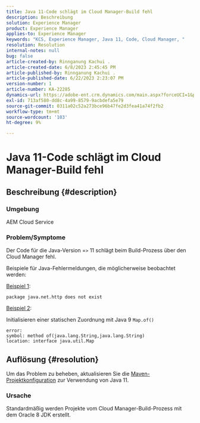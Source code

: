 ```yaml
---
title: Java 11-Code schlägt im Cloud Manager-Build fehl
description: Beschreibung
solution: Experience Manager
product: Experience Manager
applies-to: Experience Manager
keywords: "KCS, Experience Manager, Java 11, Code, Cloud Manager, "
resolution: Resolution
internal-notes: null
bug: false
article-created-by: Rinnganung Kachui .
article-created-date: 6/8/2023 2:45:45 PM
article-published-by: Rinnganung Kachui .
article-published-date: 6/22/2023 2:23:07 PM
version-number: 1
article-number: KA-22285
dynamics-url: https://adobe-ent.crm.dynamics.com/main.aspx?forceUCI=1&pagetype=entityrecord&etn=knowledgearticle&id=6f0f6424-0b06-ee11-8f6e-6045bd006793
exl-id: 713af580-dd8c-4a99-8579-9acbdefa5e79
source-git-commit: 0311a02c52a273bce96b47fe2d3fea41a74f2fb2
workflow-type: tm+mt
source-wordcount: '103'
ht-degree: 9%

---
```


# Java 11-Code schlägt im Cloud Manager-Build fehl

## Beschreibung {#description}


### <b>Umgebung</b>

AEM Cloud Service

### <b>Problem/Symptome</b>

Der Code für die Java-Version =`>`  11 schlägt beim Build-Prozess über den Cloud Manager fehl.

Beispiele für Java-Fehlermeldungen, die möglicherweise beobachtet werden:

<u>Beispiel 1</u>:


```
package java.net.http does not exist
```


<u>Beispiel 2</u>:

Initialisieren einer statischen Zuordnung mit Java 9 `Map.of()`


```
error:
symbol: method of(java.lang.String,java.lang.String)
location: interface java.util.Map
```



## Auflösung {#resolution}


Um das Problem zu beheben, aktualisieren Sie die [Maven-Projektkonfiguration](https://experienceleague.adobe.com/docs/experience-manager-cloud-manager/content/getting-started/project-creation/build-environment.html#maven-toolchains) zur Verwendung von Java 11.

### <b>Ursache</b>

Standardmäßig werden Projekte vom Cloud Manager-Build-Prozess mit dem Oracle 8 JDK erstellt.
